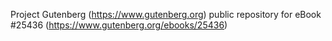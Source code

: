 Project Gutenberg (https://www.gutenberg.org) public repository for eBook #25436 (https://www.gutenberg.org/ebooks/25436)
